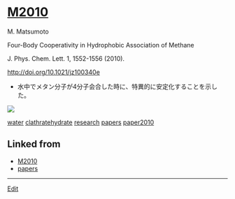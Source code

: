 ---
---
# [M2010](M2010)

M. Matsumoto

Four-Body Cooperativity in Hydrophobic Association of Methane

J. Phys. Chem. Lett. 1, 1552-1556 (2010).

http://doi.org/10.1021/jz100340e


* 水中でメタン分子が4分子会合した時に、特異的に安定化することを示した。

![](https://i.gyazo.com/60afec7fa53ac2336f74db3400b04bf9.gif)

[water](water) [clathratehydrate](clathratehydrate) [research](research) [papers](papers) [paper2010](paper2010) 


## Linked from

* [M2010](M2010.md)
* [papers](papers.md)


----
[Edit](https://github.com/vitroid/vitroid.github.io/edit/master/MD/M2010.md)
